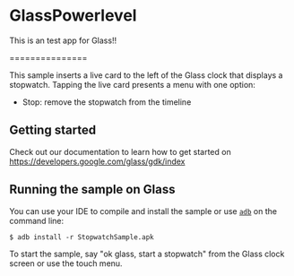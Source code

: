 GlassPowerlevel
===============

This is an test app for Glass!!

===============

This sample inserts a live card to the left of the Glass clock that displays a
stopwatch. Tapping the live card presents a menu with one option:

- Stop: remove the stopwatch from the timeline

## Getting started

Check out our documentation to learn how to get started on
https://developers.google.com/glass/gdk/index

## Running the sample on Glass

You can use your IDE to compile and install the sample or use
[`adb`](https://developer.android.com/tools/help/adb.html)
on the command line:

    $ adb install -r StopwatchSample.apk

To start the sample, say "ok glass, start a stopwatch" from the Glass clock
screen or use the touch menu.
